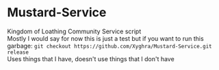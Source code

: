 # Mustard-Service

Kingdom of Loathing Community Service script  
Mostly I would say for now this is just a test but if you want to run this garbage: `git checkout https://github.com/Xyghra/Mustard-Service.git release`  
Uses things that I have, doesn't use things that I don't have
